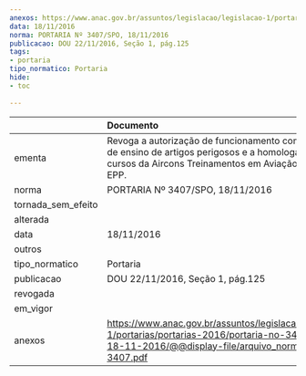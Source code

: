 ```yaml
---
anexos: https://www.anac.gov.br/assuntos/legislacao/legislacao-1/portarias/portarias-2016/portaria-no-3407-spo-18-11-2016/@@display-file/arquivo_norma/PA2016-3407.pdf
data: 18/11/2016
norma: PORTARIA Nº 3407/SPO, 18/11/2016
publicacao: DOU 22/11/2016, Seção 1, pág.125
tags:
- portaria
tipo_normatico: Portaria
hide: 
- toc 
 
---
```


|                    | Documento                                                                                                                                                        |
|:-------------------|:-----------------------------------------------------------------------------------------------------------------------------------------------------------------|
| ementa             | Revoga a autorização de funcionamento como entidade de ensino de artigos perigosos e a homologação dos cursos da Aircons Treinamentos em Aviação SS Ltda. - EPP. |
| norma              | PORTARIA Nº 3407/SPO, 18/11/2016                                                                                                                                 |
| tornada_sem_efeito |                                                                                                                                                                  |
| alterada           |                                                                                                                                                                  |
| data               | 18/11/2016                                                                                                                                                       |
| outros             |                                                                                                                                                                  |
| tipo_normatico     | Portaria                                                                                                                                                         |
| publicacao         | DOU 22/11/2016, Seção 1, pág.125                                                                                                                                 |
| revogada           |                                                                                                                                                                  |
| em_vigor           |                                                                                                                                                                  |
| anexos             | https://www.anac.gov.br/assuntos/legislacao/legislacao-1/portarias/portarias-2016/portaria-no-3407-spo-18-11-2016/@@display-file/arquivo_norma/PA2016-3407.pdf   |
